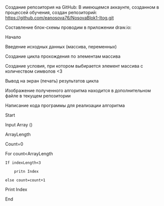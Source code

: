 Создание репозитория на GitHub:
В имеющемся аккаунте, созданном в процессей обучения, создан репозиторий:
https://github.com/eanosova76/NosovaBlok1-Itog.git

Составление блок-схемы проводим в приложении draw.io:

Начало

Введение исходных данных (массива, переменных)

Создание цикла прохождения по элементам массива

Создание условия, при котором выбирается элемент массива с количеством символов <3

Вывод на экран (печать) результатов цикла

Изображение полученного алгоритма находится в дополнительном файле в текущем репозитории

Написание кода программы для реализации алгоритма

Start

Input Array ()

ArrayLength

Count=0

For count<ArrayLength
                      
    If indexLength<3
    
        pritn Index
        
    else count=count+1
    
Print Index

End
